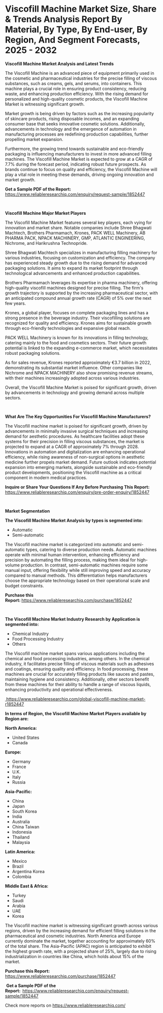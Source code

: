<p><h1>Viscofill Machine Market Size, Share & Trends Analysis Report By Material, By Type, By End-user, By Region, And Segment Forecasts, 2025 - 2032</h1></p><p><strong>Viscofill Machine Market Analysis and Latest Trends</strong></p>
<p><p>The Viscofill Machine is an advanced piece of equipment primarily used in the cosmetic and pharmaceutical industries for the precise filling of viscous substances, such as creams, gels, and serums, into containers. This machine plays a crucial role in ensuring product consistency, reducing waste, and enhancing production efficiency. With the rising demand for personalized and high-quality cosmetic products, the Viscofill Machine Market is witnessing significant growth.</p><p>Market growth is being driven by factors such as the increasing popularity of skincare products, rising disposable incomes, and an expanding consumer base that seeks innovative cosmetic solutions. Additionally, advancements in technology and the emergence of automation in manufacturing processes are redefining production capabilities, further propelling market expansion. </p><p>Furthermore, the growing trend towards sustainable and eco-friendly packaging is influencing manufacturers to invest in more advanced filling machines. The Viscofill Machine Market is expected to grow at a CAGR of 7.7% during the forecast period, indicating robust future prospects. As brands continue to focus on quality and efficiency, the Viscofill Machine will play a vital role in meeting these demands, driving ongoing innovation and market growth.</p></p>
<p><strong>Get a Sample PDF of the Report:&nbsp;</strong> <a href="https://www.reliableresearchiq.com/enquiry/request-sample/1852447?utm_campaign=2242&utm_medium=2&utm_source=Github&utm_content=ia&utm_term=28022025&utm_id=viscofill-machine">https://www.reliableresearchiq.com/enquiry/request-sample/1852447</a></p>
<p>&nbsp;</p>
<p><strong>Viscofill Machine Major Market Players</strong></p>
<p><p>The Viscofill Machine Market features several key players, each vying for innovation and market share. Notable companies include Shree Bhagwati Machtech, Brothers Pharmamach, Krones, PACK WELL Machinery, AB PHARMA PACK, NPACK MACHINERY, GMP, ATLANTIC ENGINEERING, Nichrome, and Harikrushna Technopride.</p><p>Shree Bhagwati Machtech specializes in manufacturing filling machinery for various industries, focusing on customization and efficiency. The company has experienced steady growth due to the rising demand for advanced packaging solutions. It aims to expand its market footprint through technological advancements and enhanced production capabilities.</p><p>Brothers Pharmamach leverages its expertise in pharma machinery, offering high-quality viscofill machines designed for precise filling. The firm's growth trajectory is supported by the increasing pharmaceutical sector, with an anticipated compound annual growth rate (CAGR) of 5% over the next few years.</p><p>Krones, a global player, focuses on complete packaging lines and has a strong presence in the beverage industry. Their viscofilling solutions are recognized for quality and efficiency. Krones aims for sustainable growth through eco-friendly technologies and expansive global reach.</p><p>PACK WELL Machinery is known for its innovations in filling technology, catering mainly to the food and cosmetics sectors. Their future growth potential is linked to the expanding e-commerce market, which necessitates robust packaging solutions.</p><p>As for sales revenue, Krones reported approximately €3.7 billion in 2022, demonstrating its substantial market influence. Other companies like Nichrome and NPACK MACHINERY also show promising revenue streams, with their machines increasingly adopted across various industries.</p><p>Overall, the Viscofill Machine Market is poised for significant growth, driven by advancements in technology and growing demand across multiple sectors.</p></p>
<p>&nbsp;</p>
<p><strong>What Are The Key Opportunities For Viscofill Machine Manufacturers?</strong></p>
<p><p>The Viscofill machine market is poised for significant growth, driven by advancements in minimally invasive surgical techniques and increasing demand for aesthetic procedures. As healthcare facilities adopt these systems for their precision in filling viscous substances, the market is projected to expand at a CAGR of approximately 7% through 2028. Innovations in automation and digitalization are enhancing operational efficiency, while rising awareness of non-surgical options in aesthetic medicine further propels market demand. Future outlook indicates potential expansion into emerging markets, alongside sustainable and eco-friendly product developments, positioning the Viscofill machine as a critical component in modern medical practices.</p></p>
<p><strong>Inquire or Share Your Questions If Any Before Purchasing This Report:</strong> <a href="https://www.reliableresearchiq.com/enquiry/pre-order-enquiry/1852447?utm_campaign=2242&utm_medium=2&utm_source=Github&utm_content=ia&utm_term=28022025&utm_id=viscofill-machine">https://www.reliableresearchiq.com/enquiry/pre-order-enquiry/1852447</a></p>
<p>&nbsp;</p>
<p><strong>Market Segmentation</strong></p>
<p><strong>The Viscofill Machine Market Analysis by types is segmented into:</strong></p>
<p><ul><li>Automatic</li><li>Semi-automatic</li></ul></p>
<p><p>The Viscofill machine market is categorized into automatic and semi-automatic types, catering to diverse production needs. Automatic machines operate with minimal human intervention, enhancing efficiency and precision by automating the filling process, making them ideal for high-volume production. In contrast, semi-automatic machines require some manual input, offering flexibility while still improving speed and accuracy compared to manual methods. This differentiation helps manufacturers choose the appropriate technology based on their operational scale and budget constraints.</p></p>
<p><strong>Purchase this Report:&nbsp;</strong><a href="https://www.reliableresearchiq.com/purchase/1852447?utm_campaign=2242&utm_medium=2&utm_source=Github&utm_content=ia&utm_term=28022025&utm_id=viscofill-machine">https://www.reliableresearchiq.com/purchase/1852447</a></p>
<p>&nbsp;</p>
<p><strong>The Viscofill Machine Market Industry Research by Application is segmented into:</strong></p>
<p><ul><li>Chemical Industry</li><li>Food Processing Industry</li><li>Others</li></ul></p>
<p><p>The Viscofill machine market spans various applications including the chemical and food processing industries, among others. In the chemical industry, it facilitates precise filling of viscous materials such as adhesives and coatings, ensuring quality and efficiency. In food processing, these machines are crucial for accurately filling products like sauces and pastes, maintaining hygiene and consistency. Additionally, other sectors benefit from these machines for their ability to handle a range of viscous liquids, enhancing productivity and operational effectiveness.</p></p>
<p><a href="https://www.reliableresearchiq.com/global-viscofill-machine-market-r1852447?utm_campaign=2242&utm_medium=2&utm_source=Github&utm_content=ia&utm_term=28022025&utm_id=viscofill-machine">&nbsp;https://www.reliableresearchiq.com/global-viscofill-machine-market-r1852447</a></p>
<p><strong>In terms of Region, the Viscofill Machine Market Players available by Region are:</strong></p>
<p>
    <p> <strong> North America: </strong>
        <ul>
            <li>United States</li>
            <li>Canada</li>
        </ul>
        </p> 
    <p> <strong> Europe: </strong>
        <ul>
            <li>Germany</li>
            <li>France</li>
            <li>U.K.</li>
            <li>Italy</li>
            <li>Russia</li>
        </ul>
        </p> 
    <p> <strong> Asia-Pacific: </strong>
        <ul>
            <li>China</li>
            <li>Japan</li>
            <li>South Korea</li>
            <li>India</li>
            <li>Australia</li>
            <li>China Taiwan</li>
            <li>Indonesia</li>
            <li>Thailand</li>
            <li>Malaysia</li>
        </ul>
        </p> 
    <p> <strong> Latin America: </strong>
        <ul>
            <li>Mexico</li>
            <li>Brazil</li>
            <li>Argentina Korea</li>
            <li>Colombia</li>
        </ul>
        </p> 
    <p> <strong> Middle East & Africa: </strong>
        <ul>
            <li>Turkey</li>
            <li>Saudi</li>
            <li>Arabia</li>
            <li>UAE</li>
            <li>Korea</li>
        </ul>
    </p>
    </p>
<p><p>The Viscofill machine market is witnessing significant growth across various regions, driven by the increasing demand for efficient filling solutions in the pharmaceutical and cosmetic industries. North America and Europe currently dominate the market, together accounting for approximately 60% of the total share. The Asia-Pacific (APAC) region is anticipated to exhibit the highest growth rate, with a projected share of 25%, largely due to rising industrialization in countries like China, which holds about 15% of the market.</p></p>
<p><strong>Purchase this Report: </strong><a href="https://www.reliableresearchiq.com/purchase/1852447?utm_campaign=2242&utm_medium=2&utm_source=Github&utm_content=ia&utm_term=28022025&utm_id=viscofill-machine">https://www.reliableresearchiq.com/purchase/1852447</a></p>
<p>&nbsp;<strong>Get a Sample PDF of the Report:&nbsp;&nbsp;</strong><a href="https://www.reliableresearchiq.com/enquiry/request-sample/1852447?utm_campaign=2242&utm_medium=2&utm_source=Github&utm_content=ia&utm_term=28022025&utm_id=viscofill-machine">https://www.reliableresearchiq.com/enquiry/request-sample/1852447</a></p>
<p><strong></strong></p>
<p>Check more reports on <a href="https://www.reliableresearchiq.com/?utm_campaign=2242&utm_medium=2&utm_source=Github&utm_content=ia&utm_term=28022025&utm_id=viscofill-machine">https://www.reliableresearchiq.com/</a></p>
